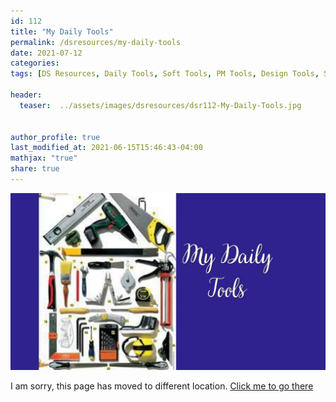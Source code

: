```yaml
---
id: 112    
title: "My Daily Tools"
permalink: /dsresources/my-daily-tools
date: 2021-07-12
categories:
tags: [DS Resources, Daily Tools, Soft Tools, PM Tools, Design Tools, SEO Tools, AI Tools]

header:
  teaser:  ../assets/images/dsresources/dsr112-My-Daily-Tools.jpg


author_profile: true
last_modified_at: 2021-06-15T15:46:43-04:00
mathjax: "true"
share: true
---
```


![My Daily Tools](../assets/images/dsresources/dsr112-My-Daily-Tools.jpg)

I am sorry, this page has moved to different location. [Click me to go there](/dsblog/my-daily-tools)